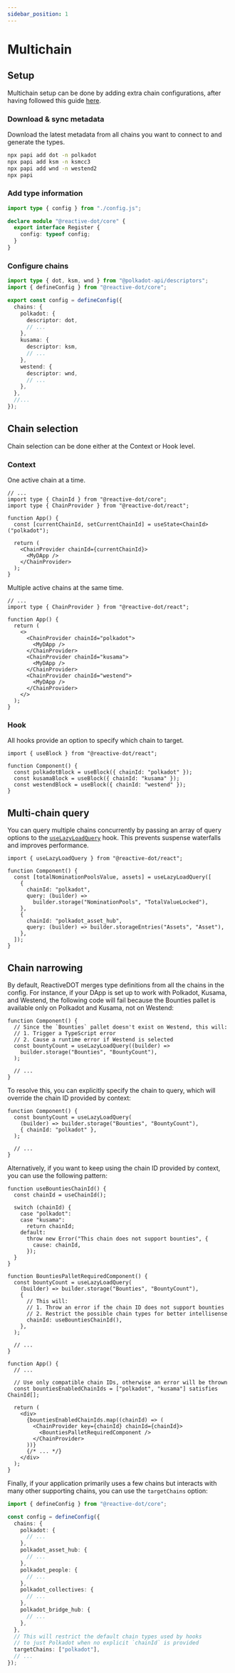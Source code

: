 ```yaml
---
sidebar_position: 1
---
```


# Multichain

## Setup

Multichain setup can be done by adding extra chain configurations, after having followed this guide [here](../getting-started/setup.mdx).

### Download & sync metadata

Download the latest metadata from all chains you want to connect to and generate the types.

```sh
npx papi add dot -n polkadot
npx papi add ksm -n ksmcc3
npx papi add wnd -n westend2
npx papi
```

### Add type information

```ts title="reactive-dot.d.ts"
import type { config } from "./config.js";

declare module "@reactive-dot/core" {
  export interface Register {
    config: typeof config;
  }
}
```

### Configure chains

```ts title="config.ts"
import type { dot, ksm, wnd } from "@polkadot-api/descriptors";
import { defineConfig } from "@reactive-dot/core";

export const config = defineConfig({
  chains: {
    polkadot: {
      descriptor: dot,
      // ...
    },
    kusama: {
      descriptor: ksm,
      // ...
    },
    westend: {
      descriptor: wnd,
      // ...
    },
  },
  //...
});
```

## Chain selection

Chain selection can be done either at the Context or Hook level.

### Context

One active chain at a time.

```tsx
// ...
import type { ChainId } from "@reactive-dot/core";
import type { ChainProvider } from "@reactive-dot/react";

function App() {
  const [currentChainId, setCurrentChainId] = useState<ChainId>("polkadot");

  return (
    <ChainProvider chainId={currentChainId}>
      <MyDApp />
    </ChainProvider>
  );
}
```

Multiple active chains at the same time.

```tsx
// ...
import type { ChainProvider } from "@reactive-dot/react";

function App() {
  return (
    <>
      <ChainProvider chainId="polkadot">
        <MyDApp />
      </ChainProvider>
      <ChainProvider chainId="kusama">
        <MyDApp />
      </ChainProvider>
      <ChainProvider chainId="westend">
        <MyDApp />
      </ChainProvider>
    </>
  );
}
```

### Hook

All hooks provide an option to specify which chain to target.

```tsx
import { useBlock } from "@reactive-dot/react";

function Component() {
  const polkadotBlock = useBlock({ chainId: "polkadot" });
  const kusamaBlock = useBlock({ chainId: "kusama" });
  const westendBlock = useBlock({ chainId: "westend" });
}
```

## Multi-chain query

You can query multiple chains concurrently by passing an array of query options to the [`useLazyLoadQuery`](/api/react/function/useLazyLoadQuery) hook. This prevents suspense waterfalls and improves performance.

```tsx
import { useLazyLoadQuery } from "@reactive-dot/react";

function Component() {
  const [totalNominationPoolsValue, assets] = useLazyLoadQuery([
    {
      chainId: "polkadot",
      query: (builder) =>
        builder.storage("NominationPools", "TotalValueLocked"),
    },
    {
      chainId: "polkadot_asset_hub",
      query: (builder) => builder.storageEntries("Assets", "Asset"),
    },
  ]);
}
```

## Chain narrowing

By default, ReactiveDOT merges type definitions from all the chains in the config. For instance, if your DApp is set up to work with Polkadot, Kusama, and Westend, the following code will fail because the Bounties pallet is available only on Polkadot and Kusama, not on Westend:

```tsx
function Component() {
  // Since the `Bounties` pallet doesn't exist on Westend, this will:
  // 1. Trigger a TypeScript error
  // 2. Cause a runtime error if Westend is selected
  const bountyCount = useLazyLoadQuery((builder) =>
    builder.storage("Bounties", "BountyCount"),
  );

  // ...
}
```

To resolve this, you can explicitly specify the chain to query, which will override the chain ID provided by context:

```tsx
function Component() {
  const bountyCount = useLazyLoadQuery(
    (builder) => builder.storage("Bounties", "BountyCount"),
    { chainId: "polkadot" },
  );

  // ...
}
```

Alternatively, if you want to keep using the chain ID provided by context, you can use the following pattern:

```tsx
function useBountiesChainId() {
  const chainId = useChainId();

  switch (chainId) {
    case "polkadot":
    case "kusama":
      return chainId;
    default:
      throw new Error("This chain does not support bounties", {
        cause: chainId,
      });
  }
}

function BountiesPalletRequiredComponent() {
  const bountyCount = useLazyLoadQuery(
    (builder) => builder.storage("Bounties", "BountyCount"),
    {
      // This will:
      // 1. Throw an error if the chain ID does not support bounties
      // 2. Restrict the possible chain types for better intellisense
      chainId: useBountiesChainId(),
    },
  );

  // ...
}

function App() {
  // ...

  // Use only compatible chain IDs, otherwise an error will be thrown
  const bountiesEnabledChainIds = ["polkadot", "kusama"] satisfies ChainId[];

  return (
    <div>
      {bountiesEnabledChainIds.map((chainId) => (
        <ChainProvider key={chainId} chainId={chainId}>
          <BountiesPalletRequiredComponent />
        </ChainProvider>
      ))}
      {/* ... */}
    </div>
  );
}
```

Finally, if your application primarily uses a few chains but interacts with many other supporting chains, you can use the `targetChains` option:

```ts
import { defineConfig } from "@reactive-dot/core";

const config = defineConfig({
  chains: {
    polkadot: {
      // ...
    },
    polkadot_asset_hub: {
      // ...
    },
    polkadot_people: {
      // ...
    },
    polkadot_collectives: {
      // ...
    },
    polkadot_bridge_hub: {
      // ...
    },
  },
  // This will restrict the default chain types used by hooks
  // to just Polkadot when no explicit `chainId` is provided
  targetChains: ["polkadot"],
  // ...
});
```
